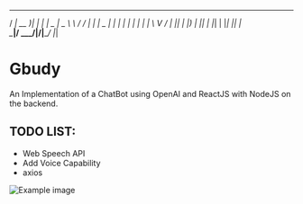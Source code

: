 
   ____ ____  _   _ ____  ______   __
  / ___| __ )| | | |  _ \|  _ \ \ / /
 | |  _|  _ \| | | | | | | | | \ V / 
 | |_| | |_) | |_| | |_| | |_| || |  
  \____|____/ \___/|____/|____/ |_|  
                                     


# Gbudy
An Implementation of a ChatBot using OpenAI and ReactJS with NodeJS on the backend.


## TODO LIST:
- Web Speech API 
- Add Voice Capability
- axios 


![Example image](https://images.lifestyleasia.com/wp-content/uploads/sites/6/2023/01/30023721/openai-chatgpt-elon-musk-artificial-intelligence.png?tr=w-1200,h-900)
